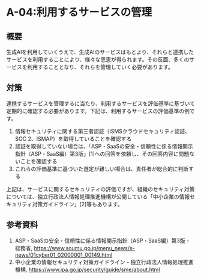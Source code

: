 # A-04:利用するサービスの管理
## 概要
生成AIを利用していくうえで、生成AIのサービスはもとより、それらと連携したサービスを利用することにより、様々な恩恵が得られます。その反面、多くのサービスを利用することとなり、それらを管理していく必要があります。

## 対策
連携するサービスを管理するに当たり、利用するサービスを評価基準に基づいて定期的に確認する必要があります。下記は、利用するサービスの評価基準の例です。
1. 情報セキュリティに関する第三者認証（ISMSクラウドセキュリティ認証、SOC 2、ISMAP）を取得していることを確認する
1. 認証を取得していない場合は、「ASP・SaaSの安全・信頼性に係る情報開示指針（ASP・SaaS編）第3版」[1]への回答を依頼し、その回答内容に問題ないことを確認する
1. これらの評価基準に基づいた選定が難しい場合は、責任者が総合的に判断する

上記は、サービスに関するセキュリティの評価ですが、組織のセキュリティ対策については、独立行政法人情報処理推進機構が公開している「中小企業の情報セキュリティ対策ガイドライン」[2]等もあります。

## 参考資料
1. ASP・SaaSの安全・信頼性に係る情報開示指針（ASP・SaaS編）第3版 - 総務省, https://www.soumu.go.jp/menu_news/s-news/01cyber01_02000001_00149.html
1. 中小企業の情報セキュリティ対策ガイドライン - 独立行政法人情報処理推進機構, https://www.ipa.go.jp/security/guide/sme/about.html